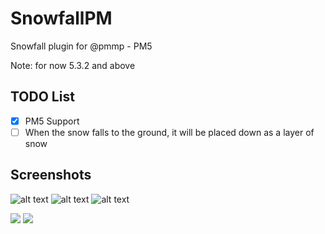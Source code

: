 # SnowfallPM
Snowfall plugin for @pmmp - PM5

Note: for now 5.3.2  and above

## TODO List
- [X] PM5 Support
- [ ] When the snow falls to the ground, it will be placed down as a layer of snow

## Screenshots
![alt text](https://github.com/nxpinhum5326/SnowPM/blob/master/IMG-20220812-WA0014(1).jpg?raw=true)
![alt text](https://github.com/nxpinhum5326/SnowPM/blob/master/IMG-20220812-WA0015.jpg?raw=true)
![alt text](https://github.com/nxpinhum5326/SnowPM/blob/master/IMG-20220812-WA0016.jpg?raw=true)

[![](https://poggit.pmmp.io/shield.state/SnowPM)](https://poggit.pmmp.io/p/SnowPM)
<a href="https://poggit.pmmp.io/p/SnowPM"><img src="https://poggit.pmmp.io/shield.state/SnowPM"></a>
